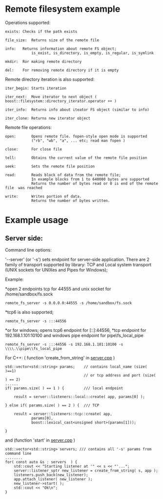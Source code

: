 Remote filesystem example
===============

Operations supported: 

    exists:	Checks if the path exists
    
    file_size:	Returns size of the remote file
    
    info:	Returns information about remote FS object;
                is_exist, is_directory, is_empty, is_regular, is_symlink
    
    mkdir:	Ror making remote directory
    
    del:	For removing remote directory if it is empty
    
Remote directory iteration is also supported:

    iter_begin: Starts iteration

    iter_next:  Move iterator to next object ( boost::filesystem::directory_iterator.operator ++ )

    iter_info:  Returns info about iteator FS object (similar to info)

    iter_clone: Returns new iterator object

Remote file operations:
        
    open:       Opens remote file. fopen-style open mode is supported
                ("rb", "wb", "a", ... etc; read man fopen )

    close:      For close file

    tell:       Obtains the current value of the remote file position

    seek:       Sets the remote file position
    
    read:       Reads block of data from the remote file; 
                In example blocks from 1 to 640000 bytes are supported
                Returns the number of bytes read or 0 is end of the remote file  was reached

    write:      Writes portion of data.
                Returns the number of bytes written.

Example usage
=====================

Server side:
-------
Command line options:
    
'--server' (or '-s') sets endpoint for server-side application. 
There are 2 family of transport supported by library: TCP and Local system transport 
(UNIX sockets for UNIXes and Pipes for Windows); 

Example: 

*open 2 endpoints tcp for 44555 and unix socket for /home/sandbox/fs.sock

    remote_fs_server -s 0.0.0.0:44555 -s /home/sandbox/fs.sock

*tcp6 is also supported; 

    remote_fs_server -s :::44556  

*or for windows; opens tcp6 endpoint for [::]:44556,
*tcp endpoint for 192.168.1.101:10100 and windows pipe endpoint for pipe\\fs_local_pipe

    remote_fs_server -s :::44556 -s 192.168.1.101:10100 -s \\\\.\\pipe\\fs_local_pipe

For C++: ( function 'create_from_string' in [server.cpp](https://github.com/newenclave/vtrc/blob/master/examples/remote-fs/server/server.cpp#L95 "GITHUB file server.cpp") )

    std::vector<std::string> params;    // contains local_name (size( )==1) 
                                        // or tcp address and port (size( ) == 2)
    ......
    if( params.size( ) == 1 ) {         /// local endpoint

        result = server::listeners::local::create( app, params[0] );

    } else if( params.size( ) == 2 ) {  /// TCP

        result = server::listeners::tcp::create( app,
                params[0],
                boost::lexical_cast<unsigned short>(params[1]));

    }

and (function 'start' in [server.cpp](https://github.com/newenclave/vtrc/blob/master/examples/remote-fs/server/server.cpp#L166 "GITHUB file server.cpp")  )
	    
    std::vector<std::string> servers; /// contains all '-s' params from command line
    ........  
    for( const auto &s : servers  ) {
        std::cout << "Starting listener at '" << s << "'...";
        server::listener_sptr new_listener = create_from_string( s, app );
        listeners.push_back(new_listener);
        app.attach_listener( new_listener );
        new_listener->start( );
        std::cout << "Ok\n";
    }

